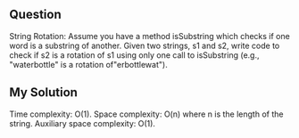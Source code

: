 ## Question
String Rotation: Assume you have a method isSubstring which checks if one word is a substring
of another. Given two strings, s1 and s2, write code to check if s2 is a rotation of s1 using only one
call to isSubstring (e.g., "waterbottle" is a rotation of"erbottlewat").

## My Solution
Time complexity: O(1).
Space complexity: O(n) where n is the length of the string.
Auxiliary space complexity: O(1).